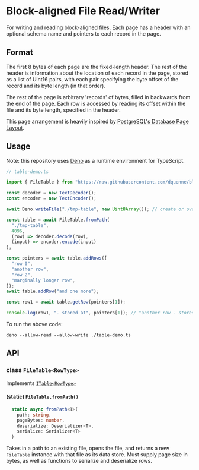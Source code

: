 # Block-aligned File Read/Writer

For writing and reading block-aligned files. Each page has a header with an
optional schema name and pointers to each record in the page.

## Format

The first 8 bytes of each page are the fixed-length header. The rest of the
header is information about the location of each record in the page, stored as
a list of Uint16 pairs, with each pair specifying the byte offset of the record
and its byte length (in that order).

The rest of the page is arbitrary 'records' of bytes, filled in backwards from
the end of the page. Each row is accessed by reading its offset within the file
and its byte length, specified in the header.

This page arrangement is heavily inspired by [PostgreSQL's Database Page Layout](https://www.postgresql.org/docs/12/storage-page-layout.html).

## Usage

Note: this repository uses [Deno](https://deno.land/) as a runtime environment
for TypeScript.

```ts
// table-demo.ts

import { FileTable } from "https://raw.githubusercontent.com/dquenne/block-files/master/src/index.ts";

const decoder = new TextDecoder();
const encoder = new TextEncoder();

await Deno.writeFile("./tmp-table", new Uint8Array()); // create or overwrite

const table = await FileTable.fromPath(
  "./tmp-table",
  4096,
  (row) => decoder.decode(row),
  (input) => encoder.encode(input)
);

const pointers = await table.addRows([
  "row 0",
  "another row",
  "row 2",
  "marginally longer row",
]);
await table.addRow("and one more");

const row1 = await table.getRow(pointers[1]);

console.log(row1, "- stored at", pointers[1]); // "another row - stored at RowPointer { pageNumber: 0, recordNumber: 1 }"
```

To run the above code:

```
deno --allow-read --allow-write ./table-demo.ts
```

## API

### class `FileTable<RowType>`

Implements [`ITable<RowType>`](./src/lib/Table/ITable.ts)

#### (static) `FileTable.fromPath()`

```ts
  static async fromPath<T>(
    path: string,
    pageBytes: number,
    deserialize: Deserializer<T>,
    serialize: Serializer<T>
  )
```

Takes in a path to an existing file, opens the file, and returns a new
`FileTable` instance with that file as its data store. Must supply page size in
bytes, as well as functions to serialize and deserialize rows.
